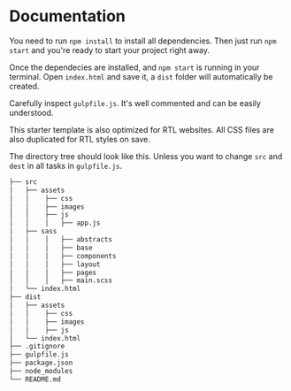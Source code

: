 # Documentation

You need to run `npm install` to install all dependencies. Then just run `npm start` and you're ready to start your project right away.

Once the dependecies are installed, and `npm start` is running in your terminal. Open `index.html` and save it, a `dist` folder will automatically be created.

Carefully inspect `gulpfile.js`. It's well commented and can be easily understood.

This starter template is also optimized for RTL websites. All CSS files are also duplicated for RTL styles on save.

The directory tree should look like this. Unless you want to change `src` and `dest` in all tasks in `gulpfile.js`.

```bash
├── src
│   ├── assets
│   │    ├── css
│   │    ├── images
│   │    ├── js
│   │    │   ├── app.js
│   ├── sass
│   │    │   ├── abstracts
│   │    │   ├── base
│   │    │   ├── components
│   │    │   ├── layout
│   │    │   ├── pages
│   │    │   ├── main.scss
│   └── index.html
├── dist
│   ├── assets
│   │    ├── css
│   │    ├── images
│   │    ├── js
│   └── index.html
├── .gitignore
├── gulpfile.js
├── package.json
├── node_modules
└── README.md
```
